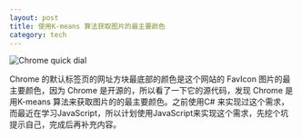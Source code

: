 ```yaml
---
layout: post
title: 使用K-means 算法获取图片的最主要颜色 
category: tech
---
```

![Chrome quick dial](http://dev.leeon.net/wp-content/uploads/2013/01/TM%E6%88%AA%E5%9B%BE20130127213508.png)

Chrome 的默认标签页的网址方块最底部的颜色是这个网站的 FavIcon 图片的最主要颜色，因为 Chrome 是开源的，所以看了一下它的源代码，发现 Chrome 是用K-means 算法来获取图片的的最主要颜色。之前使用C# 来实现过这个需求，而最近在学习JavaScript，所以计划使用JavaScript来实现这个需求，先挖个坑提示自己，完成后再补充内容。